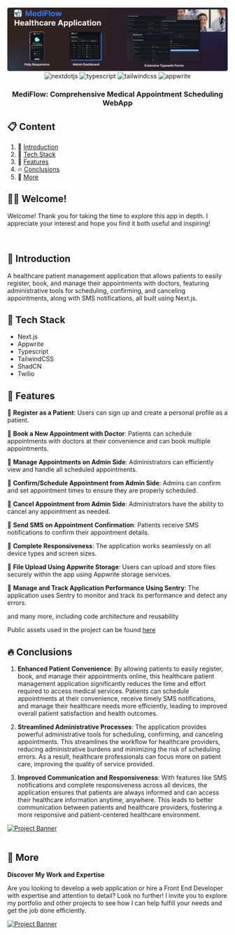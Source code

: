 <div align="center">
  <br />
    <a href="https://mediflowcol.netlify.app/" target="_blank">
      <img src="https://raw.githubusercontent.com/SebastianZxD/project-banners/refs/heads/main/assets/mediflow-banner.png" alt="Project Banner">
    </a>
  <br />

  <div>
    <img src="https://img.shields.io/badge/-Next_JS-black?style=for-the-badge&logoColor=white&logo=nextdotjs&color=000000" alt="nextdotjs" />
    <img src="https://img.shields.io/badge/-TypeScript-black?style=for-the-badge&logoColor=white&logo=typescript&color=3178C6" alt="typescript" />
    <img src="https://img.shields.io/badge/-Tailwind_CSS-black?style=for-the-badge&logoColor=white&logo=tailwindcss&color=06B6D4" alt="tailwindcss" />
    <img src="https://img.shields.io/badge/-Appwrite-black?style=for-the-badge&logoColor=white&logo=appwrite&color=FD366E" alt="appwrite" />
  </div>

  <h3 align="center">MediFlow: Comprehensive Medical Appointment Scheduling WebApp</h3>
</div>

## 📋 <a name="table">Content</a>

1. 📖 [Introduction](#introduction)
2. 🧬 [Tech Stack](#tech-stack)
3. 💎 [Features](#features)
4. 🔥 [Conclusions](#conclusions)
5. 🚀 [More](#more)

## 👋🏼 Welcome! 

Welcome! Thank you for taking the time to explore this app in depth. I appreciate your interest and hope you find it both useful and inspiring!

<a href="" target="_blank"><img src="" /></a>

## <a name="introduction">📖 Introduction</a>

A healthcare patient management application that allows patients to easily register, book, and manage their appointments with doctors, featuring administrative tools for scheduling, confirming, and canceling appointments, along with SMS notifications, all built using Next.js.

## <a name="tech-stack">🧬 Tech Stack</a>

- Next.js
- Appwrite
- Typescript
- TailwindCSS
- ShadCN
- Twilio

## <a name="features">💎 Features</a>

🔸 **Register as a Patient**: Users can sign up and create a personal profile as a patient.

🔸 **Book a New Appointment with Doctor**: Patients can schedule appointments with doctors at their convenience and can book multiple appointments.

🔸 **Manage Appointments on Admin Side**: Administrators can efficiently view and handle all scheduled appointments.

🔸 **Confirm/Schedule Appointment from Admin Side**: Admins can confirm and set appointment times to ensure they are properly scheduled.

🔸 **Cancel Appointment from Admin Side**: Administrators have the ability to cancel any appointment as needed.

🔸 **Send SMS on Appointment Confirmation**: Patients receive SMS notifications to confirm their appointment details.

🔶 **Complete Responsiveness**: The application works seamlessly on all device types and screen sizes.

🔶 **File Upload Using Appwrite Storage**: Users can upload and store files securely within the app using Appwrite storage services.

🔶 **Manage and Track Application Performance Using Sentry**: The application uses Sentry to monitor and track its performance and detect any errors.

and many more, including code architecture and reusability

Public assets used in the project can be found [here](https://drive.google.com/file/d/1yGvWFeSaH1_-aiQ1gejT23lqz5979RKB/view?usp=sharing)

## <a name="conclusions">🔥 Conclusions</a>

1. **Enhanced Patient Convenience**: By allowing patients to easily register, book, and manage their appointments online, this healthcare patient management application significantly reduces the time and effort required to access medical services. Patients can schedule appointments at their convenience, receive timely SMS notifications, and manage their healthcare needs more efficiently, leading to improved overall patient satisfaction and health outcomes.

2. **Streamlined Administrative Processes**: The application provides powerful administrative tools for scheduling, confirming, and canceling appointments. This streamlines the workflow for healthcare providers, reducing administrative burdens and minimizing the risk of scheduling errors. As a result, healthcare professionals can focus more on patient care, improving the quality of service provided.

3. **Improved Communication and Responsiveness**: With features like SMS notifications and complete responsiveness across all devices, the application ensures that patients are always informed and can access their healthcare information anytime, anywhere. This leads to better communication between patients and healthcare providers, fostering a more responsive and patient-centered healthcare environment.

<a href="" target="_blank">
<img src="" alt="Project Banner">
</a>

<br />
<br />

## <a name="more">🚀 More</a>

**Discover My Work and Expertise**

Are you looking to develop a web application or hire a Front End Developer with expertise and attention to detail? Look no further! I invite you to explore my portfolio and other projects to see how I can help fulfill your needs and get the job done efficiently.

<a href="" target="_blank">
  <img src="" alt="Project Banner">
</a>

#
